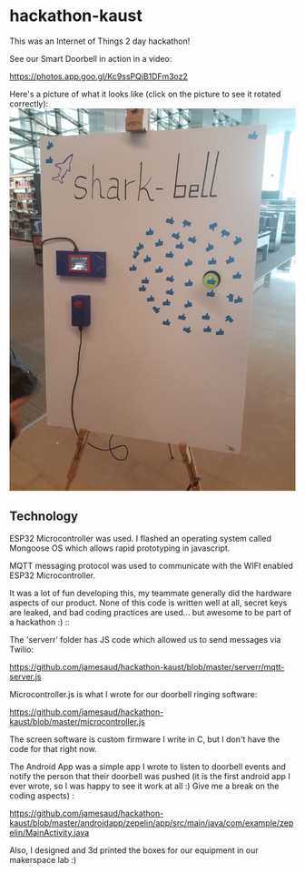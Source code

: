 # hackathon-kaust

This was an Internet of Things 2 day hackathon!

See our Smart Doorbell in action in a video:

https://photos.app.goo.gl/Kc9ssPQjB1DFm3oz2

Here's a picture of what it looks like (click on the picture to see it rotated correctly):
![Alt text](/picture.jpg?raw=true "Doorbell")


## Technology 

ESP32 Microcontroller was used. I flashed an operating system called Mongoose OS which allows rapid prototyping in javascript.

MQTT messaging protocol was used to communicate with the WIFI enabled ESP32 Microcontroller.

It was a lot of fun developing this, my teammate generally did the hardware aspects of our product. None of this code is written well at all, secret keys are leaked, and bad coding practices are used... but awesome to be part of a hackathon :)
 ::

The 'serverr' folder has JS code which allowed us to send messages via Twilio:

https://github.com/jamesaud/hackathon-kaust/blob/master/serverr/mqtt-server.js

Microcontroller.js is what I wrote for our doorbell ringing software:

https://github.com/jamesaud/hackathon-kaust/blob/master/microcontroller.js

The screen software is custom firmware I write in C, but I don't have the code for that right now.

The Android App was a simple app I wrote to listen to doorbell events and notify the person that their doorbell was pushed (it is the first android app I ever wrote, so I was happy to see it work at all :) Give me a break on the coding aspects) :

https://github.com/jamesaud/hackathon-kaust/blob/master/androidapp/zepelin/app/src/main/java/com/example/zepelin/MainActivity.java

Also, I designed and 3d printed the boxes for our equipment in our makerspace lab :)



